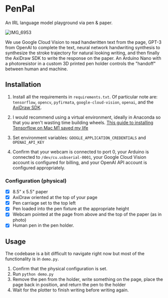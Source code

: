 # PenPal
An IRL language model playground via pen & paper.

![IMG_6953](https://user-images.githubusercontent.com/578640/185456872-fdfc5fdf-4053-4630-9a47-f570e6fc2f06.jpg)

We use Google Cloud Vision to read handwritten text from the page, GPT-3 from OpenAI to complete the text, neural network handwriting synthesis to synthesize the stroke trajectory for natural looking writing, and then finally the AxiDraw SDK to write the response on the paper. An Arduino Nano with a photoresistor in a custom 3D printed pen holder controls the "handoff" between human and machine.


## Installation
1. Install all the requirements in `requirements.txt`. 
Of particular note are: `tensorflow`, `opencv`, `pyfirmata`, `google-cloud-vision`, `openai`, and the [AxiDraw SDK](https://axidraw.com/doc/py_api/#installation).

2. I would recommend using a virtual environment, ideally in Anaconda so that you aren't wasting time building wheels.
[This guide to installing Tensorflow on Mac M1 saved my life](https://caffeinedev.medium.com/how-to-install-tensorflow-on-m1-mac-8e9b91d93706)

3. Set environment variables: `GOOGLE_APPLICATION_CREDENTIALS` and `OPENAI_API_KEY`

4. Confirm that your webcam is connected to port 0, your Arduino is connected to `/dev/cu.usbserial-0001`, your Google Cloud Vision account is configured for billing, and your OpenAI API account is configured appropriately.

### Configuration (physical)
* [x] 8.5" x 5.5" paper
* [x] AxiDraw oriented at the top of your page
* [x] Pen carriage set to the top left
* [x] Pen loaded into the pen fixture at the appropriate height
* [x] Webcam pointed at the page from above and the top of the paper (as in photo)
* [x] Human pen in the pen holder.

## Usage
The codebase is a bit difficult to navigate right now but most of the functionality is in `demo.py`.
1. Confirm that the physical configuration is set.
2. Run `python demo.py`
3. Remove the pen from the holder, write something on the page, place the page back in position, and return the pen to the holder
4. Wait for the plotter to finish writing before writing again.
